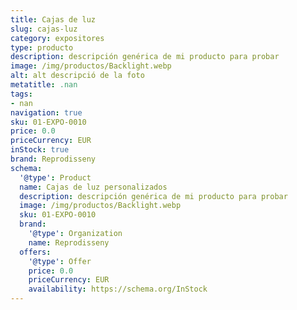 ```yaml
---
title: Cajas de luz
slug: cajas-luz
category: expositores
type: producto
description: descripción genérica de mi producto para probar
image: /img/productos/Backlight.webp
alt: alt descripció de la foto
metatitle: .nan
tags:
- nan
navigation: true
sku: 01-EXPO-0010
price: 0.0
priceCurrency: EUR
inStock: true
brand: Reprodisseny
schema:
  '@type': Product
  name: Cajas de luz personalizados
  description: descripción genérica de mi producto para probar
  image: /img/productos/Backlight.webp
  sku: 01-EXPO-0010
  brand:
    '@type': Organization
    name: Reprodisseny
  offers:
    '@type': Offer
    price: 0.0
    priceCurrency: EUR
    availability: https://schema.org/InStock
---
```

